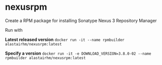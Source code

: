 # nexusrpm
Create a RPM package for installing Sonatype Nexus 3 Repository Manager

Run with

**Latest released version**
`docker run -it --name rpmbuilder alastairhm/nexusrpm:latest`

**Specify a version**
`docker run -it -e DOWNLOAD_VERSION=3.8.0-02 --name rpmbuilder alastairhm/nexusrpm:latest`
